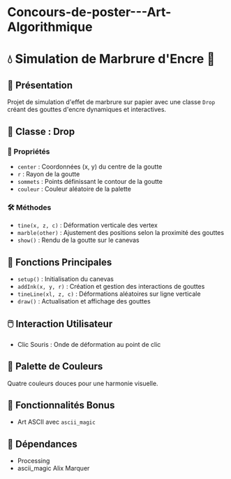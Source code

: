 # Concours-de-poster---Art-Algorithmique

# 💧 Simulation de Marbrure d'Encre 🎨

## 🌟 Présentation
Projet de simulation d'effet de marbrure sur papier avec une classe `Drop` créant des gouttes d'encre dynamiques et interactives.

## 🔬 Classe : Drop

### 📍 Propriétés
- `center` : Coordonnées (x, y) du centre de la goutte
- `r` : Rayon de la goutte
- `sommets` : Points définissant le contour de la goutte
- `couleur` : Couleur aléatoire de la palette

### 🛠 Méthodes
- `tine(x, z, c)` : Déformation verticale des vertex
- `marble(other)` : Ajustement des positions selon la proximité des gouttes
- `show()` : Rendu de la goutte sur le canevas

## 🚀 Fonctions Principales
- `setup()` : Initialisation du canevas
- `addInk(x, y, r)` : Création et gestion des interactions de gouttes
- `tineLine(xl, z, c)` : Déformations aléatoires sur ligne verticale
- `draw()` : Actualisation et affichage des gouttes

## 🖱️ Interaction Utilisateur
- Clic Souris : Onde de déformation au point de clic

## 🎨 Palette de Couleurs
Quatre couleurs douces pour une harmonie visuelle.

## 🌈 Fonctionnalités Bonus
- Art ASCII avec `ascii_magic`

## 🔗 Dépendances
- Processing 
- ascii_magic
Alix Marquer
